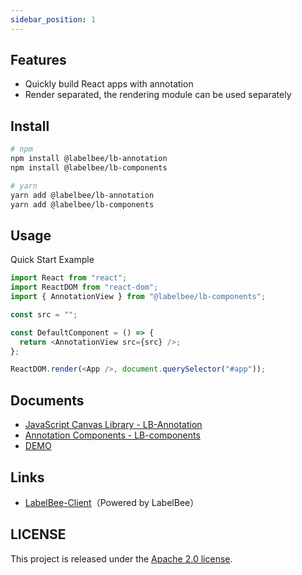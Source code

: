 ```yaml
---
sidebar_position: 1
---
```


## Features

- Quickly build React apps with annotation
- Render separated, the rendering module can be used separately

## Install

```bash
# npm
npm install @labelbee/lb-annotation
npm install @labelbee/lb-components

# yarn
yarn add @labelbee/lb-annotation
yarn add @labelbee/lb-components
```

## Usage

Quick Start Example

```js
import React from "react";
import ReactDOM from "react-dom";
import { AnnotationView } from "@labelbee/lb-components";

const src = "";

const DefaultComponent = () => {
  return <AnnotationView src={src} />;
};

ReactDOM.render(<App />, document.querySelector("#app"));
```

## Documents

- [JavaScript Canvas Library - LB-Annotation](./packages/lb-annotation/README_en-US.md)
- [Annotation Components - LB-components](./packages/lb-components/README_en-US.md)
- [DEMO](./packages/lb-demo/README.md)

## Links

- [LabelBee-Client](https://github.com/open-mmlab/labelbee-client)（Powered by LabelBee）

## LICENSE

This project is released under the [Apache 2.0 license](./LICENSE).
